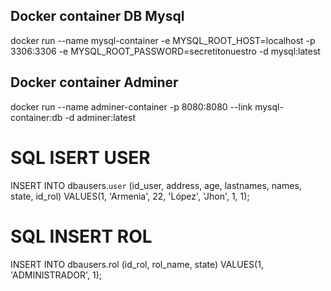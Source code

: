 ## Docker container DB Mysql
docker run --name mysql-container -e MYSQL_ROOT_HOST=localhost -p 3306:3306 -e MYSQL_ROOT_PASSWORD=secretitonuestro -d mysql:latest

## Docker container Adminer
docker run --name adminer-container -p 8080:8080 --link mysql-container:db -d adminer:latest

# SQL ISERT USER 
INSERT INTO dbausers.`user`
(id_user, address, age, lastnames, names, state, id_rol)
VALUES(1, 'Armenia', 22, 'López', 'Jhon', 1, 1);

# SQL INSERT ROL
INSERT INTO dbausers.rol
(id_rol, rol_name, state)
VALUES(1, 'ADMINISTRADOR', 1);